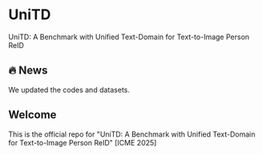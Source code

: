 # UniTD
UniTD: A Benchmark with Unified Text-Domain for Text-to-Image Person ReID

## 🔥 News
We updated the codes and datasets.


## Welcome

This is the official repo for "UniTD: A Benchmark with Unified Text-Domain for Text-to-Image Person ReID" [ICME 2025]
